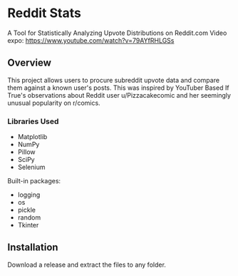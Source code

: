 # Reddit Stats
A Tool for Statistically Analyzing Upvote Distributions on Reddit.com
Video expo: https://www.youtube.com/watch?v=79AYfRHLGSs

## Overview
This project allows users to procure subreddit upvote data and compare them against a known user's posts. This was inspired by YouTuber Based If True's observations about Reddit user u/Pizzacakecomic and her seemingly unusual popularity on r/comics.

### Libraries Used
* Matplotlib
* NumPy
* Pillow
* SciPy
* Selenium

Built-in packages:
* logging
* os
* pickle
* random
* Tkinter

## Installation
Download a release and extract the files to any folder.
